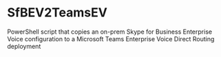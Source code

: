 # SfBEV2TeamsEV
PowerShell script that copies an on-prem Skype for Business Enterprise Voice configuration to a Microsoft Teams Enterprise Voice Direct Routing deployment
